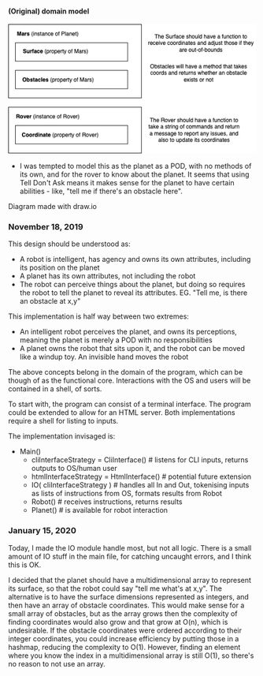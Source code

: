 #### (Original) domain model

![domain model](MarsRover_DomainModel.png)

- I was tempted to model this as the planet as a POD, with no methods of its own, and for the rover
  to know about the planet. It seems that using Tell Don't Ask means it makes sense for the planet
  to have certain abilities - like, "tell me if there's an obstacle here".

Diagram made with draw.io

### November 18, 2019

This design should be understood as:
- A robot is intelligent, has agency and owns its own attributes, including its position on the planet
- A planet has its own attributes, not including the robot
- The robot can perceive things about the planet, but doing so requires the robot to tell the planet to reveal its attributes. EG. "Tell me, is there an obstacle at x,y"

This implementation is half way between two extremes:
- An intelligent robot perceives the planet, and owns its perceptions, meaning the planet is merely a POD with no responsibilities
- A planet owns the robot that sits upon it, and the robot can be moved like a windup toy. An invisible hand moves the robot

The above concepts belong in the domain of the program, which can be though of as the functional core. Interactions with the OS and users will be contained in a shell, of sorts.

To start with, the program can consist of a terminal interface. The program could be extended to allow for an HTML server. Both implementations require a shell for listing to inputs.

The implementation invisaged is:

- Main()
    - cliInterfaceStrategy = CliInterface() # listens for CLI inputs, returns outputs to OS/human user
    - htmlInterfaceStrategy = HtmlInterface() # potential future extension
    - IO( cliInterfaceStrategy ) # handles all In and Out, tokenising inputs as lists of instructions from OS, formats results from Robot
    - Robot() # receives instructions, returns results
    - Planet() # is available for robot interaction

### January 15, 2020

Today, I made the IO module handle most, but not all logic. There is a small amount of IO stuff in the main file, for catching uncaught errors, and I think this is OK.

I decided that the planet should have a multidimensional array to represent its surface, so that the robot could say "tell me what's at x,y". The alternative is to have the surface dimensions represented as integers, and then have an array of obstacle coordinates. This would make sense for a small array of obstacles, but as the array grows then the complexity of finding coordinates would also grow and that grow at O(n), which is undesirable. If the obstacle coordinates were ordered according to their integer coordinates, you could increase efficiency by putting those in a hashmap, reducing the complexity to O(1). However, finding an element where you know the index in a multidimensional array is still O(1), so there's no reason to not use an array.

